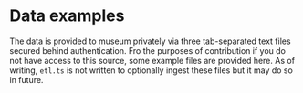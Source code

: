 # Data examples

The data is provided to museum privately via three tab-separated text files secured behind authentication. Fro the purposes of contribution if you do not have access to this source, some example files are provided here. As of writing, `etl.ts` is not written to optionally ingest these files but it may do so in future.
